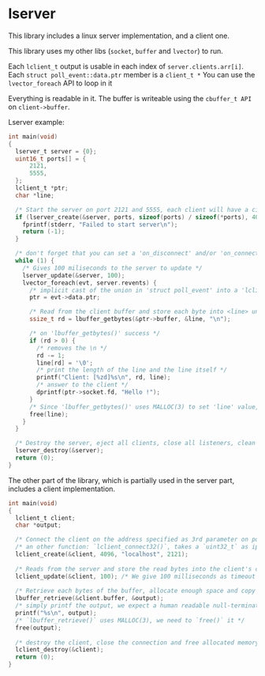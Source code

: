 # lserver
This library includes a linux server implementation, and a client one.

This library uses my other libs (`socket`, `buffer` and `lvector`) to run.

Each `lclient_t` output is usable in each index of `server.clients.arr[i]`.
Each `struct poll_event::data.ptr` member is a `client_t *`
You can use the `lvector_foreach` API to loop in it

Everything is readable in it. The buffer is writeable using the `cbuffer_t API` on `client->buffer`.

Lserver example:
```C
int main(void)
{
  lserver_t server = {0};
  uint16_t ports[] = {
      2121,
      5555,
  };
  lclient_t *ptr;
  char *line;

  /* Start the server on port 2121 and 5555, each client will have a circular buffer of 4096 bytes */
  if (lserver_create(&server, ports, sizeof(ports) / sizeof(*ports), 4096) == -1) {
    fprintf(stderr, "Failed to start server\n");
    return (-1);
  }

  /* don't forget that you can set a 'on_disconnect' and/or 'on_connect' callback at any time */
  while (1) {
    /* Gives 100 miliseconds to the server to update */
    lserver_update(&server, 100);
    lvector_foreach(evt, server.revents) {
      /* implicit cast of the union in 'struct poll_event' into a 'lclient_t *' */
      ptr = evt->data.ptr;

      /* Read from the client buffer and store each byte into <line> until a "\n" is encountered */
      ssize_t rd = lbuffer_getbytes(&ptr->buffer, &line, "\n");

      /* on 'lbuffer_getbytes()' success */
      if (rd > 0) {
        /* removes the \n */
        rd -= 1;
        line[rd] = '\0';
        /* print the length of the line and the line itself */
        printf("Client: [%zd]%s\n", rd, line);
        /* answer to the client */
        dprintf(ptr->socket.fd, "Hello !");
      }
      /* Since 'lbuffer_getbytes()' uses MALLOC(3) to set 'line' value, it needs to be freed */
      free(line);
    }
  }

  /* Destroy the server, eject all clients, close all listeners, clean all buffers, free all memory */
  lserver_destroy(&server);
  return (0);
}
```

The other part of the library, which is partially used in the server part, includes a client implementation.

```C
int main(void)
{
  lclient_t client;
  char *output;

  /* Connect the client on the address specified as 3rd parameter on port `2121`, with a circular buffer of `4096` bytes */
  /* an other function: `lclient_connect32()`, takes a `uint32_t` as ip address */
  lclient_create(&client, 4096, "localhost", 2121);
  
  /* Reads from the server and store the read bytes into the client's circular buffer and returns the amount of bytes read */
  lclient_update(&client, 100); /* We give 100 milliseconds as timeout to the function */
  
  /* Retrieve each bytes of the buffer, allocate enough space and copy them into the given pointer */
  lbuffer_retrieve(&client.buffer, &output);
  /* simply printf the output, we expect a human readable null-terminated string */
  printf("%s\n", output);
  /* `lbuffer_retrieve()` uses MALLOC(3), we need to `free()` it */
  free(output);
  
  /* destroy the client, close the connection and free allocated memory */
  lclient_destroy(&client);
  return (0);
}
```
